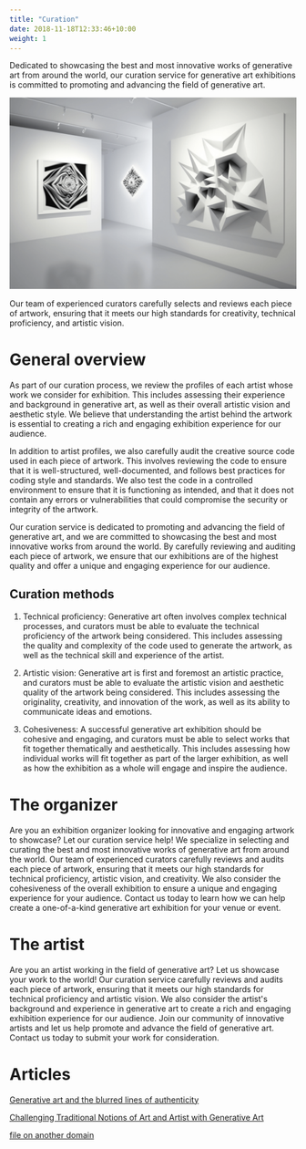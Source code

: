 ```yaml
---
title: "Curation"
date: 2018-11-18T12:33:46+10:00
weight: 1
---
```


Dedicated to showcasing the best and most innovative works of generative art from around the world, our curation service for generative art exhibitions is committed to promoting and advancing the field of generative art.

![Accounting Services](/images/curation.png)

Our team of experienced curators carefully selects and reviews each piece of artwork, ensuring that it meets our high standards for creativity, technical proficiency, and artistic vision.

# General overview

As part of our curation process, we review the profiles of each artist whose work we consider for exhibition. This includes assessing their experience and background in generative art, as well as their overall artistic vision and aesthetic style. We believe that understanding the artist behind the artwork is essential to creating a rich and engaging exhibition experience for our audience.

In addition to artist profiles, we also carefully audit the creative source code used in each piece of artwork. This involves reviewing the code to ensure that it is well-structured, well-documented, and follows best practices for coding style and standards. We also test the code in a controlled environment to ensure that it is functioning as intended, and that it does not contain any errors or vulnerabilities that could compromise the security or integrity of the artwork.

Our curation service is dedicated to promoting and advancing the field of generative art, and we are committed to showcasing the best and most innovative works from around the world. By carefully reviewing and auditing each piece of artwork, we ensure that our exhibitions are of the highest quality and offer a unique and engaging experience for our audience.

## Curation methods

1. Technical proficiency: Generative art often involves complex technical processes, and curators must be able to evaluate the technical proficiency of the artwork being considered. This includes assessing the quality and complexity of the code used to generate the artwork, as well as the technical skill and experience of the artist.

2. Artistic vision: Generative art is first and foremost an artistic practice, and curators must be able to evaluate the artistic vision and aesthetic quality of the artwork being considered. This includes assessing the originality, creativity, and innovation of the work, as well as its ability to communicate ideas and emotions.

3. Cohesiveness: A successful generative art exhibition should be cohesive and engaging, and curators must be able to select works that fit together thematically and aesthetically. This includes assessing how individual works will fit together as part of the larger exhibition, as well as how the exhibition as a whole will engage and inspire the audience.

# The organizer

Are you an exhibition organizer looking for innovative and engaging artwork to showcase? Let our curation service help! We specialize in selecting and curating the best and most innovative works of generative art from around the world. Our team of experienced curators carefully reviews and audits each piece of artwork, ensuring that it meets our high standards for technical proficiency, artistic vision, and creativity. We also consider the cohesiveness of the overall exhibition to ensure a unique and engaging experience for your audience. Contact us today to learn how we can help create a one-of-a-kind generative art exhibition for your venue or event.

# The artist

Are you an artist working in the field of generative art? Let us showcase your work to the world! Our curation service carefully reviews and audits each piece of artwork, ensuring that it meets our high standards for technical proficiency and artistic vision. We also consider the artist's background and experience in generative art to create a rich and engaging exhibition experience for our audience. Join our community of innovative artists and let us help promote and advance the field of generative art. Contact us today to submit your work for consideration.

# Articles

<a href="[url](https://medium.com/generatedart/generative-art-and-the-blurred-lines-of-authenticity-80d5417d8c03)">Generative art and the blurred lines of authenticity</a>

<a href="[url](https://medium.com/generatedart/challenging-traditional-notions-of-art-and-artist-with-generative-art-193811e3d406)">Challenging Traditional Notions of Art and Artist with Generative Art</a>

[file on another domain](https://medium.com/generatedart/challenging-traditional-notions-of-art-and-artist-with-generative-art-193811e3d406)
